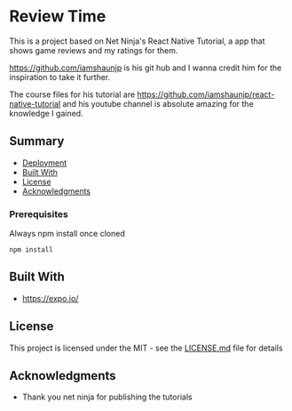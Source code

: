 # Review Time

This is a project based on Net Ninja's React Native Tutorial, a app that shows game reviews and my ratings for them.

https://github.com/iamshaunjp is his git hub and I wanna credit him for the inspiration to take it further. 

The course files for his tutorial are https://github.com/iamshaunjp/react-native-tutorial and his youtube channel is absolute amazing
for the knowledge I gained. 



## Summary

  - [Deployment](#deployment)
  - [Built With](#built-with)
  - [License](#license)
  - [Acknowledgments](#acknowledgments)


### Prerequisites

Always npm install once cloned

    npm install


## Built With

  - https://expo.io/



## License

This project is licensed under the MIT - see the [LICENSE.md](LICENSE.md) file for
details

## Acknowledgments

  - Thank you net ninja for publishing the tutorials
  
